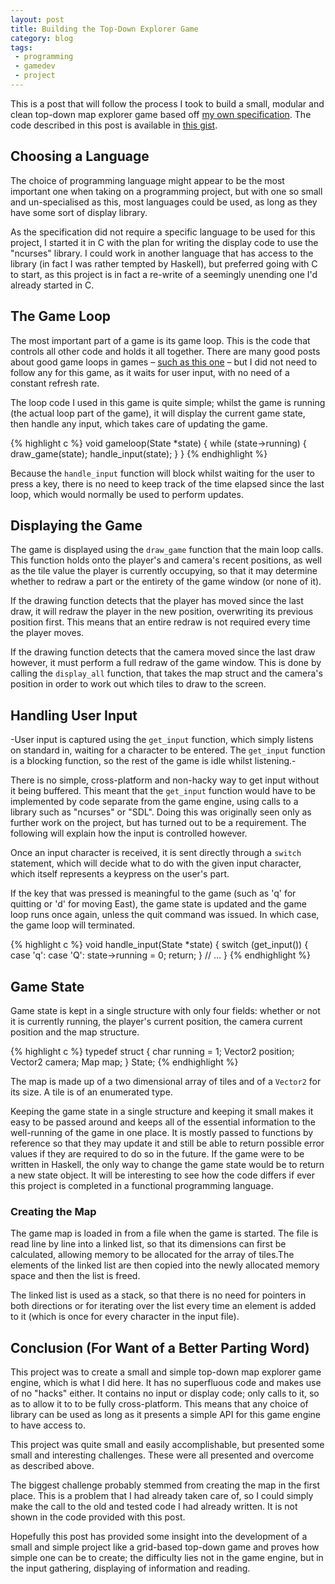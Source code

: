 ```yaml
---
layout: post
title: Building the Top-Down Explorer Game
category: blog
tags:
 - programming
 - gamedev
 - project
---
```


This is a post that will follow the process I took to build a small, modular and clean top-down map explorer game based off [my own specification](http://billy-brown.net/blog/Specification-Map-Explorer). The code described in this post is available in [this gist](https://gist.github.com/Druid-of-Luhn/d277358f5f279ea1742b).

## Choosing a Language

The choice of programming language might appear to be the most important one when taking on a programming project, but with one so small and un-specialised as this, most languages could be used, as long as they have some sort of display library.

As the specification did not require a specific language to be used for this project, I started it in C with the plan for writing the display code to use the "ncurses" library. I could work in another language that has access to the library (in fact I was rather tempted by Haskell), but preferred going with C to start, as this project is in fact a re-write of a seemingly unending one I'd already started in C.

## The Game Loop

The most important part of a game is its game loop. This is the code that controls all other code and holds it all together. There are many good posts about good game loops in games – [such as this one](http://www.koonsolo.com/news/dewitters-gameloop) – but I did not need to follow any for this game, as it waits for user input, with no need of a constant refresh rate.

The loop code I used in this game is quite simple; whilst the game is running (the actual loop part of the game), it will display the current game state, then handle any input, which takes care of updating the game.

{% highlight c %}
void gameloop(State *state)
{
    while (state->running) {
        draw_game(state);
        handle_input(state);
    }
}
{% endhighlight %}

Because the `handle_input` function will block whilst waiting for the user to press a key, there is no need to keep track of the time elapsed since the last loop, which would normally be used to perform updates.

## Displaying the Game

The game is displayed using the `draw_game` function that the main loop calls. This function holds onto the player's and camera's recent positions, as well as the tile value the player is currently occupying, so that it may determine whether to redraw a part or the entirety of the game window (or none of it).

If the drawing function detects that the player has moved since the last draw, it will redraw the player in the new position, overwriting its previous position first. This means that an entire redraw is not required every time the player moves.

If the drawing function detects that the camera moved since the last draw however, it must perform a full redraw of the game window. This is done by calling the `display_all` function, that takes the map struct and the camera's position in order to work out which tiles to draw to the screen.

## Handling User Input

-User input is captured using the `get_input` function, which simply listens on standard in, waiting for a character to be entered. The `get_input` function is a blocking function, so the rest of the game is idle whilst listening.-

There is no simple, cross-platform and non-hacky way to get input without it being buffered. This meant that the `get_input` function would have to be implemented by code separate from the game engine, using calls to a library such as "ncurses" or "SDL". Doing this was originally seen only as further work on the project, but has turned out to be a requirement. The following will explain how the input is controlled however.

Once an input character is received, it is sent directly through a `switch` statement, which will decide what to do with the given input character, which itself represents a keypress on the user's part.

If the key that was pressed is meaningful to the game (such as 'q' for quitting or 'd' for moving East), the game state is updated and the game loop runs once again, unless the quit command was issued. In which case, the game loop will terminated.

{% highlight c %}
void handle_input(State *state)
{
    switch (get_input()) {
        case 'q':
        case 'Q':
            state->running = 0;
            return;
    }
    // ...
}
{% endhighlight %}

## Game State

Game state is kept in a single structure with only four fields: whether or not it is currently running, the player's current position, the camera current position and the map structure.

{% highlight c %}
typedef struct {
    char running = 1;
    Vector2 position;
    Vector2 camera;
    Map map;
} State;
{% endhighlight %}

The map is made up of a two dimensional array of tiles and of a `Vector2` for its size. A tile is of an enumerated type.

Keeping the game state in a single structure and keeping it small makes it easy to be passed around and keeps all of the essential information to the well-running of the game in one place. It is mostly passed to functions by reference so that they may update it and still be able to return possible error values if they are required to do so in the future. If the game were to be written in Haskell, the only way to change the game state would be to return a new state object. It will be interesting to see how the code differs if ever this project is completed in a functional programming language.

### Creating the Map

The game map is loaded in from a file when the game is started. The file is read line by line into a linked list, so that its dimensions can first be calculated, allowing memory to be allocated for the array of tiles.The elements of the linked list are then copied into the newly allocated memory space and then the list is freed.

The linked list is used as a stack, so that there is no need for pointers in both directions or for iterating over the list every time an element is added to it (which is once for every character in the input file).

## Conclusion (For Want of a Better Parting Word)

This project was to create a small and simple top-down map explorer game engine, which is what I did here. It has no superfluous code and makes use of no "hacks" either. It contains no input or display code; only calls to it, so as to allow it to to be fully cross-platform. This means that any choice of library can be used as long as it presents a simple API for this game engine to have access to.

This project was quite small and easily accomplishable, but presented some small and interesting challenges. These were all presented and overcome as described above.

The biggest challenge probably stemmed from creating the map in the first place. This is a problem that I had already taken care of, so I could simply make the call to the old and tested code I had already written. It is not shown in the code provided with this post.

Hopefully this post has provided some insight into the development of a small and simple project like a grid-based top-down game and proves how simple one can be to create; the difficulty lies not in the game engine, but in the input gathering, displaying of information and reading.
